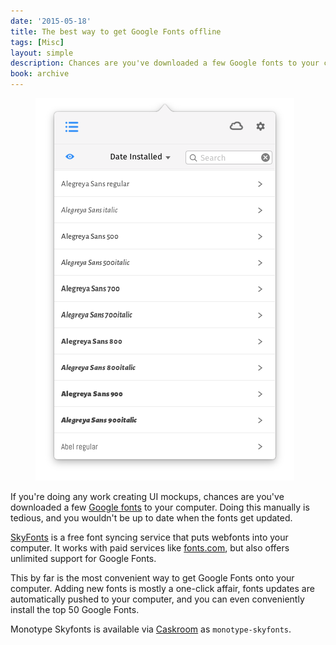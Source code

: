 ```yaml
---
date: '2015-05-18'
title: The best way to get Google Fonts offline
tags: [Misc]
layout: simple
description: Chances are you've downloaded a few Google fonts to your computer. Here's a better way to do it.
book: archive
---
```


<Figure cover>
<img src='local-google-fonts/skyfonts.png' />
</Figure>

If you're doing any work creating UI mockups, chances are you've downloaded a few [Google fonts] to your computer. Doing this manually is tedious, and you wouldn't be up to date when the fonts get updated.

[SkyFonts] is a free font syncing service that puts webfonts into your computer. It works with paid services like [fonts.com], but also offers unlimited support for Google Fonts.

This by far is the most convenient way to get Google Fonts onto your computer. Adding new fonts is mostly a one-click affair, fonts updates are automatically pushed to your computer, and you can even conveniently install the top 50 Google Fonts.

Monotype Skyfonts is available via [Caskroom] as `monotype-skyfonts`.

[caskroom]: http://caskroom.io/
[caskroom-fonts]: https://github.com/caskroom/homebrew-fonts
[google fonts]: http://www.google.com/fonts
[skyfonts]: https://skyfonts.com/
[fonts.com]: http://www.fonts.com/
